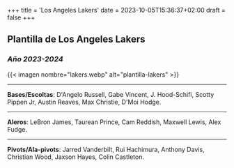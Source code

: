 +++
title = 'Los Angeles Lakers'
date = 2023-10-05T15:36:37+02:00
draft = false
+++

## Plantilla de Los Angeles Lakers
### *Año 2023-2024*
{{< imagen nombre="lakers.webp" alt="plantilla-lakers" >}}
***
**Bases/Escoltas**: D'Angelo Russell, Gabe Vincent, J. Hood-Schifi, Scotty Pippen Jr, Austin Reaves, Max Christie, D'Moi Hodge.
***
**Aleros**: LeBron James, Taurean Prince, Cam Reddish, Maxwell Lewis, Alex Fudge.
***
**Pivots/Ala-pivots**: Jarred Vanderbilt, Rui Hachimura, Anthony Davis, Christian Wood, Jaxson Hayes, Colin Castleton.